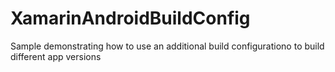 # XamarinAndroidBuildConfig
Sample demonstrating how to use an additional build configurationo to build different app versions
